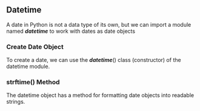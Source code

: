 ## Datetime
A date in Python is not a data type of its own, but we can import a module named ***datetime*** to work with dates as date objects
### Create Date Object
To create a date, we can use the ***datetime***() class (constructor) of the datetime module.
### strftime() Method
The datetime object has a method for formatting date objects into readable strings.
